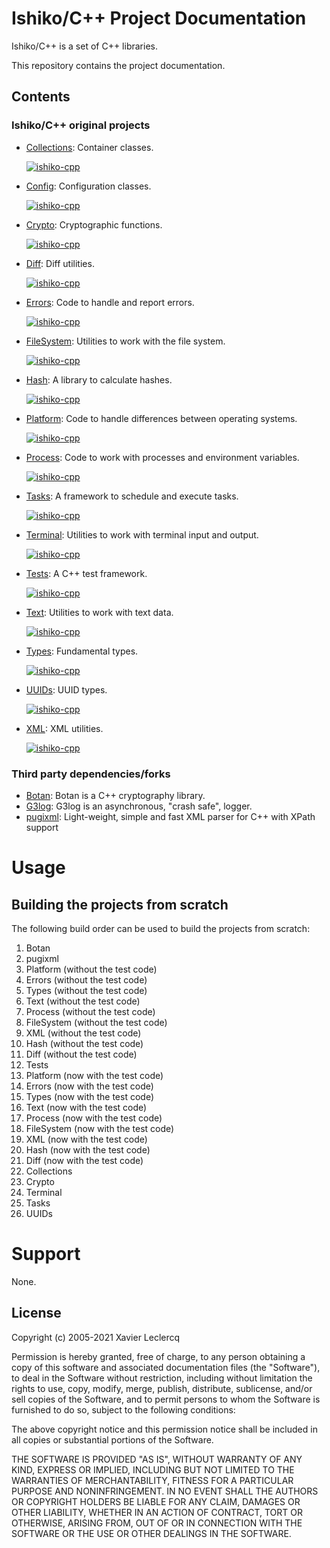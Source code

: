 # Ishiko/C++ Project Documentation

Ishiko/C++ is a set of C++ libraries.

This repository contains the project documentation.

## Contents

### Ishiko/C++ original projects

- [Collections](https://github.com/ishiko-cpp/Collections): Container classes.

  [![ishiko-cpp](https://circleci.com/gh/ishiko-cpp/Collections.svg?style=shield)](https://circleci.com/gh/ishiko-cpp/Collections)

- [Config](https://github.com/ishiko-cpp/config): Configuration classes.

  [![ishiko-cpp](https://circleci.com/gh/ishiko-cpp/config.svg?style=shield)](https://circleci.com/gh/ishiko-cpp/config)

- [Crypto](https://github.com/ishiko-cpp/Crypto): Cryptographic functions.

  [![ishiko-cpp](https://circleci.com/gh/ishiko-cpp/Crypto.svg?style=shield)](https://circleci.com/gh/ishiko-cpp/Crypto)

- [Diff](https://github.com/ishiko-cpp/diff): Diff utilities.

  [![ishiko-cpp](https://circleci.com/gh/ishiko-cpp/diff.svg?style=shield)](https://circleci.com/gh/ishiko-cpp/diff)

- [Errors](https://github.com/ishiko-cpp/errors): Code to handle and report errors.

  [![ishiko-cpp](https://circleci.com/gh/ishiko-cpp/errors.svg?style=shield)](https://circleci.com/gh/ishiko-cpp/errors)

- [FileSystem](https://github.com/ishiko-cpp/filesystem): Utilities to work with the file system.

  [![ishiko-cpp](https://circleci.com/gh/ishiko-cpp/filesystem.svg?style=shield)](https://circleci.com/gh/ishiko-cpp/filesystem)

- [Hash](https://github.com/ishiko-cpp/Hash): A library to calculate hashes.

  [![ishiko-cpp](https://circleci.com/gh/ishiko-cpp/Hash.svg?style=shield)](https://circleci.com/gh/ishiko-cpp/Hash)

- [Platform](https://github.com/ishiko-cpp/platform): Code to handle differences between operating systems.

  [![ishiko-cpp](https://circleci.com/gh/ishiko-cpp/platform.svg?style=shield)](https://circleci.com/gh/ishiko-cpp/platform)

- [Process](https://github.com/ishiko-cpp/process): Code to work with processes and environment variables.

  [![ishiko-cpp](https://circleci.com/gh/ishiko-cpp/process.svg?style=shield)](https://circleci.com/gh/ishiko-cpp/process)

- [Tasks](https://github.com/ishiko-cpp/Tasks): A framework to schedule and execute tasks.

  [![ishiko-cpp](https://circleci.com/gh/ishiko-cpp/Tasks.svg?style=shield)](https://circleci.com/gh/ishiko-cpp/Tasks)

- [Terminal](https://github.com/ishiko-cpp/Terminal): Utilities to work with terminal input and output.

  [![ishiko-cpp](https://circleci.com/gh/ishiko-cpp/Terminal.svg?style=shield)](https://circleci.com/gh/ishiko-cpp/Terminal)

- [Tests](https://github.com/ishiko-cpp/tests): A C++ test framework.

  [![ishiko-cpp](https://circleci.com/gh/ishiko-cpp/tests.svg?style=shield)](https://circleci.com/gh/ishiko-cpp/tests)

- [Text](https://github.com/ishiko-cpp/text): Utilities to work with text data.

  [![ishiko-cpp](https://circleci.com/gh/ishiko-cpp/text.svg?style=shield)](https://circleci.com/gh/ishiko-cpp/text)

- [Types](https://github.com/ishiko-cpp/types): Fundamental types.

  [![ishiko-cpp](https://circleci.com/gh/ishiko-cpp/types.svg?style=shield)](https://circleci.com/gh/ishiko-cpp/types)

- [UUIDs](https://github.com/ishiko-cpp/UUIDs): UUID types.

  [![ishiko-cpp](https://circleci.com/gh/ishiko-cpp/UUIDs.svg?style=shield)](https://circleci.com/gh/ishiko-cpp/UUIDs)

- [XML](https://github.com/ishiko-cpp/xml): XML utilities.

  [![ishiko-cpp](https://circleci.com/gh/ishiko-cpp/xml.svg?style=shield)](https://circleci.com/gh/ishiko-cpp/xml)

### Third party dependencies/forks

- [Botan](https://github.com/Ishiko-cpp/botan): Botan is a C++ cryptography library.
- [G3log](https://github.com/Ishiko-cpp/g3log): G3log is an asynchronous, "crash safe", logger.
- [pugixml](https://github.com/Ishiko-cpp/pugixml): Light-weight, simple and fast XML parser for C++ with XPath support

# Usage

## Building the projects from scratch

The following build order can be used to build the projects from scratch:

1. Botan
1. pugixml
1. Platform (without the test code)
1. Errors (without the test code)
1. Types (without the test code)
1. Text (without the test code)
1. Process (without the test code)
1. FileSystem (without the test code)
1. XML (without the test code)
1. Hash (without the test code)
1. Diff (without the test code)
1. Tests
1. Platform (now with the test code)
1. Errors (now with the test code)
1. Types (now with the test code)
1. Text (now with the test code)
1. Process (now with the test code)
1. FileSystem (now with the test code)
1. XML (now with the test code)
1. Hash (now with the test code)
1. Diff (now with the test code)
1. Collections
1. Crypto
1. Terminal
1. Tasks
1. UUIDs

# Support

None.

## License

Copyright (c) 2005-2021 Xavier Leclercq

Permission is hereby granted, free of charge, to any person obtaining a
copy of this software and associated documentation files (the "Software"),
to deal in the Software without restriction, including without limitation
the rights to use, copy, modify, merge, publish, distribute, sublicense,
and/or sell copies of the Software, and to permit persons to whom the
Software is furnished to do so, subject to the following conditions:

The above copyright notice and this permission notice shall be included in
all copies or substantial portions of the Software.

THE SOFTWARE IS PROVIDED "AS IS", WITHOUT WARRANTY OF ANY KIND, EXPRESS OR
IMPLIED, INCLUDING BUT NOT LIMITED TO THE WARRANTIES OF MERCHANTABILITY,
FITNESS FOR A PARTICULAR PURPOSE AND NONINFRINGEMENT. IN NO EVENT SHALL
THE AUTHORS OR COPYRIGHT HOLDERS BE LIABLE FOR ANY CLAIM, DAMAGES OR OTHER
LIABILITY, WHETHER IN AN ACTION OF CONTRACT, TORT OR OTHERWISE, ARISING
FROM, OUT OF OR IN CONNECTION WITH THE SOFTWARE OR THE USE OR OTHER DEALINGS
IN THE SOFTWARE.
